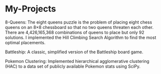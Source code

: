 # My-Projects

8-Queens: The eight queens puzzle is the problem of placing eight chess queens on an 8×8 chessboard so that no two queens threaten each other. There are  4,426,165,368 combinations of queens to place but only 92 solutions. I implemented the Hill Climbing Search Algorithm to find the most optimal placements.

Battleship: A classic, simplified version of the Battleship board game.

Pokemon Clustering: Implemented hierarchical agglomerative clustering (HAC) to a data set of publicly available Pokemon stats using SciPy. 
